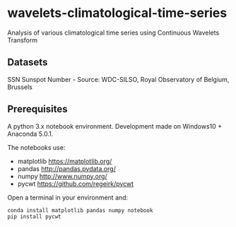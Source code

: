 # wavelets-climatological-time-series

Analysis of various climatological time series using Continuous Wavelets Transform

## Datasets

SSN Sunspot Number - Source: WDC-SILSO, Royal Observatory of Belgium, Brussels

## Prerequisites

A python 3.x notebook environment. Development made on Windows10 + Anaconda 5.0.1.

The notebooks use:
- matplotlib https://matplotlib.org/
- pandas http://pandas.pydata.org/
- numpy http://www.numpy.org/
- pycwt https://github.com/regeirk/pycwt

Open a terminal in your environment and:
```
conda install matplotlib pandas numpy notebook
pip install pycwt
```